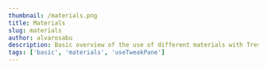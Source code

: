 ```yaml
---
thumbnail: /materials.png
title: Materials
slug: materials
author: alvarosabu
description: Basic overview of the use of different materials with TresJS.
tags: ['basic', 'materials', 'useTweakPane']
---
```


<Materials />
